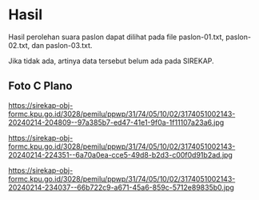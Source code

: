 # Hasil

Hasil perolehan suara paslon dapat dilihat pada file paslon-01.txt, paslon-02.txt, dan paslon-03.txt.

Jika tidak ada, artinya data tersebut belum ada pada SIREKAP.

## Foto C Plano

https://sirekap-obj-formc.kpu.go.id/3028/pemilu/ppwp/31/74/05/10/02/3174051002143-20240214-204809--97a385b7-ed47-41e1-9f0a-1f11107a23a6.jpg

https://sirekap-obj-formc.kpu.go.id/3028/pemilu/ppwp/31/74/05/10/02/3174051002143-20240214-224351--6a70a0ea-cce5-49d8-b2d3-c00f0d91b2ad.jpg

https://sirekap-obj-formc.kpu.go.id/3028/pemilu/ppwp/31/74/05/10/02/3174051002143-20240214-234037--66b722c9-a671-45a6-859c-5712e89835b0.jpg
